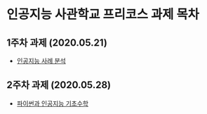 # 인공지능 사관학교 프리코스 과제 목차

## 1주차 과제 (2020.05.21)
- [인공지능 사례 분석 ](인공지능_기술_4가지.ipynb)


## 2주차 과제 (2020.05.28)
- [파이썬과 인공지능 기초수학](인공지능_2주차.ipynb)
